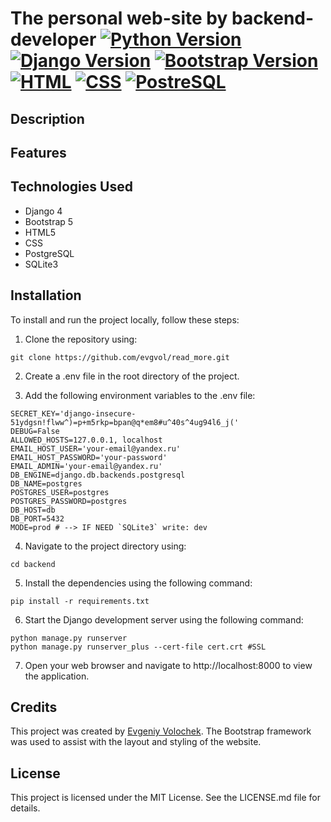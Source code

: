 # The personal web-site by backend-developer [![Python Version](https://img.shields.io/badge/python-3.11-blue)](https://www.python.org/downloads/release/python-3110/) [![Django Version](https://img.shields.io/badge/django-4.2-green)](https://docs.djangoproject.com/en/4.2/) [![Bootstrap Version](https://img.shields.io/badge/bootstrap-5.0-red)](https://getbootstrap.com/docs/4.3/getting-started/introduction/) [![HTML](https://img.shields.io/badge/HTML-5-red)](https://developer.mozilla.org/en-US/docs/Web/Guide/HTML/HTML5) [![CSS](https://img.shields.io/badge/CSS-3-blue)](https://developer.mozilla.org/en-US/docs/Web/CSS) [![PostreSQL](https://img.shields.io/badge/PostreSQL-14.8-blue)](https://developer.mozilla.org/en-US/docs/Web/CSS)


## Description


## Features


## Technologies Used
* Django 4
* Bootstrap 5
* HTML5
* CSS
* PostgreSQL
* SQLite3

## Installation
To install and run the project locally, follow these steps:

1. Clone the repository using:
```
git clone https://github.com/evgvol/read_more.git
```
2. Create a .env file in the root directory of the project.

3. Add the following environment variables to the .env file:
```
SECRET_KEY='django-insecure-51ydgsn!flww^)=p+m5rkp=bpan@q*em8#u^40s^4ug94l6_j('
DEBUG=False
ALLOWED_HOSTS=127.0.0.1, localhost
EMAIL_HOST_USER='your-email@yandex.ru'
EMAIL_HOST_PASSWORD='your-password'
EMAIL_ADMIN='your-email@yandex.ru'
DB_ENGINE=django.db.backends.postgresql
DB_NAME=postgres
POSTGRES_USER=postgres
POSTGRES_PASSWORD=postgres
DB_HOST=db
DB_PORT=5432
MODE=prod # --> IF NEED `SQLite3` write: dev
```

4. Navigate to the project directory using:
```
cd backend
```

5. Install the dependencies using the following command: 
```
pip install -r requirements.txt
```

6. Start the Django development server using the following command:
```
python manage.py runserver
python manage.py runserver_plus --cert-file cert.crt #SSL
```

7. Open your web browser and navigate to http://localhost:8000 to view the application.


## Credits
This project was created by [Evgeniy Volochek](https://github.com/EvgVol). The Bootstrap framework was used to assist with the layout and styling of the website.

## License
This project is licensed under the MIT License. See the LICENSE.md file for details.